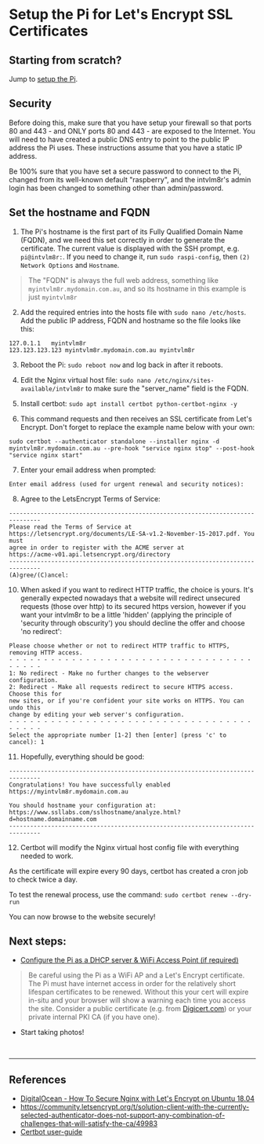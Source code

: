 # Setup the Pi for Let's Encrypt SSL Certificates

## Starting from scratch?
Jump to [setup the Pi](/docs/step1-setup-the-Pi.md).


## Security
Before doing this, make sure that you have setup your firewall so that ports 80 and 443 - and ONLY ports 80 and 443 - are exposed to the Internet. You will need to have created a public DNS entry to point to the public IP address the Pi uses. These instructions assume that you have a static IP address.

Be 100% sure that you have set a secure password to connect to the Pi, changed from its well-known default "raspberry", and the intvlm8r's admin login has been changed to something other than admin/password.

## Set the hostname and FQDN

1. The Pi's hostname is the first part of its Fully Qualified Domain Name (FQDN), and we need this set correctly in order to generate the certificate. The current value is displayed with the SSH prompt, e.g. `pi@intvlm8r:`. If you need to change it, run `sudo raspi-config`, then `(2) Network Options` and `Hostname`.

> The "FQDN" is always the full web address, something like `myintvlm8r.mydomain.com.au`, and so its hostname in this example is just `myintvlm8r`

2. Add the required entries into the hosts file with `sudo nano /etc/hosts`. Add the public IP address, FQDN and hostname so the file looks like this:
```text
127.0.1.1	myintvlm8r
123.123.123.123	myintvlm8r.mydomain.com.au myintvlm8r
```
3. Reboot the Pi: `sudo reboot now` and log back in after it reboots.

4. Edit the Nginx virtual host file: `sudo nano /etc/nginx/sites-available/intvlm8r` to make sure the "server_name" field is the FQDN.

5. Install certbot: `sudo apt install certbot python-certbot-nginx -y`

6. This command requests and then receives an SSL certificate from Let's Encrypt. Don't forget to replace the example name below with your own:
```text
sudo certbot --authenticator standalone --installer nginx -d myintvlm8r.mydomain.com.au --pre-hook "service nginx stop" --post-hook "service nginx start"
```

7. Enter your email address when prompted: 
```text
Enter email address (used for urgent renewal and security notices):
```

8. Agree to the LetsEncrypt Terms of Service:
```text
-------------------------------------------------------------------------------
Please read the Terms of Service at
https://letsencrypt.org/documents/LE-SA-v1.2-November-15-2017.pdf. You must
agree in order to register with the ACME server at
https://acme-v01.api.letsencrypt.org/directory
-------------------------------------------------------------------------------
(A)gree/(C)ancel:
```

10. When asked if you want to redirect HTTP traffic, the choice is yours. It's generally expected nowadays that a website will redirect unsecured requests (those over http) to its secured https version, however if you want your intvlm8r to be a little 'hidden' (applying the principle of 'security through obscurity') you should decline the offer and choose 'no redirect':

```text
Please choose whether or not to redirect HTTP traffic to HTTPS, removing HTTP access.
- - - - - - - - - - - - - - - - - - - - - - - - - - - - - - - - - - - - - - - -
1: No redirect - Make no further changes to the webserver configuration.
2: Redirect - Make all requests redirect to secure HTTPS access. Choose this for
new sites, or if you're confident your site works on HTTPS. You can undo this
change by editing your web server's configuration.
- - - - - - - - - - - - - - - - - - - - - - - - - - - - - - - - - - - - - - - -
Select the appropriate number [1-2] then [enter] (press 'c' to cancel): 1
```

11. Hopefully, everything should be good:
```text
-------------------------------------------------------------------------------
Congratulations! You have successfully enabled https://myintvlm8r.mydomain.com.au

You should hostname your configuration at:
https://www.ssllabs.com/sslhostname/analyze.html?d=hostname.domainname.com
-------------------------------------------------------------------------------
```

12. Certbot will modify the Nginx virtual host config file with everything needed to work.

As the certificate will expire every 90 days, certbot has created a cron job to check twice a day. 

To test the renewal process, use the command:
`sudo certbot renew --dry-run`

You can now browse to the website securely!


## Next steps:
- [Configure the Pi as a DHCP server & WiFi Access Point (if required)](/docs/step3-setup-the-Pi-as-an-access-point.md)
> Be careful using the Pi as a WiFi AP and a Let's Encrypt certificate. The Pi must have internet access in order for the relatively short lifespan certificates to be renewed. Without this your cert will expire in-situ and your browser will show a warning each time you access the site. Consider a public certificate (e.g. from [Digicert.com](https://digicert.com)) or your private internal PKI CA (if you have one).
- Start taking photos!

<br>
<hr >


## References

- [DigitalOcean - How To Secure Nginx with Let's Encrypt on Ubuntu 18.04](https://www.digitalocean.com/community/tutorials/how-to-secure-nginx-with-let-s-encrypt-on-ubuntu-18-04)
- https://community.letsencrypt.org/t/solution-client-with-the-currently-selected-authenticator-does-not-support-any-combination-of-challenges-that-will-satisfy-the-ca/49983
- [Certbot user-guide](https://certbot.eff.org/docs/using.html)
